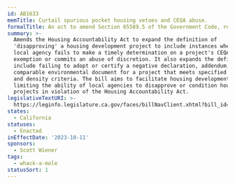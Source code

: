 ```yaml
---
id: AB1633
memTitle: Curtail spurious pocket housing vetoes and CEQA abuse.
formalTitle: An act to amend Section 65589.5 of the Government Code, relating to housing.
summary: >-
  Amends the Housing Accountability Act to expand the definition of
  'disapproving' a housing development project to include instances where a
  local agency fails to make a timely determination on a project's CEQA
  exemption or commits an abuse of discretion. It also expands the definition to
  include failing to adopt or certify a negative declaration, addendum, EIR, or
  comparable environmental document for a project that meets specified location
  and density criteria. The bill aims to facilitate housing development by
  limiting the ability of local agencies to disapprove or condition housing
  projects in violation of the Housing Accountability Act.
legislativeTextURI: >-
  https://leginfo.legislature.ca.gov/faces/billNavClient.xhtml?bill_id=202320240AB1633
states:
  - California
statuses:
  - Enacted
inEffectDate: '2023-10-11'
sponsors:
  - Scott Wiener
tags:
  - whack-a-mole
statusSort: 1
---
```

